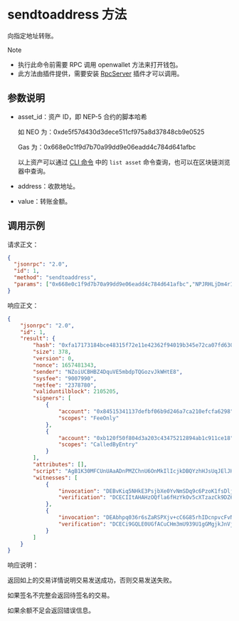 # sendtoaddress 方法

向指定地址转账。

> [!Note]
>
> - 执行此命令前需要 RPC 调用 openwallet 方法来打开钱包。
> - 此方法由插件提供，需要安装 [RpcServer](https://github.com/neo-project/neo-modules/releases) 插件才可以调用。

## 参数说明

- asset_id：资产 ID，即 NEP-5 合约的脚本哈希

  如 NEO 为：0xde5f57d430d3dece511cf975a8d37848cb9e0525

  Gas 为：0x668e0c1f9d7b70a99dd9e06eadd4c784d641afbc

  以上资产可以通过 [CLI 命令](../../../../node/cli/cli.md) 中的 `list asset` 命令查询，也可以在区块链浏览器中查询。

- address：收款地址。

- value：转账金额。

## 调用示例

请求正文：

```json
{
  "jsonrpc": "2.0",
  "id": 1,
  "method": "sendtoaddress",
  "params": ["0x668e0c1f9d7b70a99dd9e06eadd4c784d641afbc","NPJRHLjDm4r1wd8wHBGFRWqzsneFX9tBch",21]
}
```

响应正文：

```json
{
    "jsonrpc": "2.0",
    "id": 1,
    "result": {
        "hash": "0xfa17173184bce48315f72e11e42362f94019b345e72ca07fd630f186ae29f79f",
        "size": 378,
        "version": 0,
        "nonce": 1657481343,
        "sender": "NZoiUCBHBZ4DquVE5mbdpTQGozvJkWHtE8",
        "sysfee": "9007990",
        "netfee": "2378780",
        "validuntilblock": 2105205,
        "signers": [
            {
                "account": "0x84515341137defbf06b9d246a7ca210efcfa6298",
                "scopes": "FeeOnly"
            },
            {
                "account": "0xb120f50f804d3a203c43475212894ab1c911ce18",
                "scopes": "CalledByEntry"
            }
        ],
        "attributes": [],
        "script": "AgB1K30MFCUnUAaADnPMZChnU6OnMkIlIcjkDBQYzhHJsUqJElJHQzwgOk2AD/UgsRPADAh0cmFuc2ZlcgwUvK9B1oTH1K1u4NmdqXB7nR8MjmZBYn1bUjg=",
        "witnesses": [
            {
                "invocation": "DEBvKiq5NHkE3PsjbXe0YvNmSDq9c6PzoK1fsDljhEAvvoPSqhhoSj+gVyAuQqUKFuBM0O/+HM5xorM8vdm60hNb",
                "verification": "DCECIItAHAHzOQfla6fHzYkOv5cXTzazCk9DZ6xRAlIUXH4LQZVEDXg="
            },
            {
                "invocation": "DEAbhpq036r6sZaRSPXjv+cC6G85rhIDcnpvcFvNmsNFlFoUVUIoyBDUqa/1wxajj5yjH0VPgsvhlBwoK7hGOMZU",
                "verification": "DCECi9GQLE0UGfACuCHm3mU939U1gGMgjkJnVjmL5v+jqsgLQZVEDXg="
            }
        ]
    }
}
```

响应说明：

返回如上的交易详情说明交易发送成功，否则交易发送失败。

如果签名不完整会返回待签名的交易。

如果余额不足会返回错误信息。
